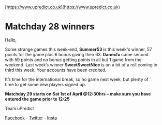 <Centre>[https://www.upredict.co.uk](https://www.upredict.co.uk)</Centre>

# Matchday 28 winners

Hello,

Some strange games this week-end, **Summer53** is this week's winner, 57 points for the game plus 6 bonus giving then 63. **Danecfc** came second with 59 points and no bonus getting points in all but 1 game from the weekend. Last week’s winner **SweetSweetNice** is on a bit of a roll coming in third this week. Your accounts have been credited.

It’s time for the international break, so no game next week, but plenty of time to get some new players signed up.

**Matchday 29 starts on Sat 1st of April @12:30hrs – make sure you have entered the game prior to 12:25**

Team uPredict

<Centre>[Facebook](https://www.facebook.com/upredict) - [Twitter](https://twitter.com/upredict_it/) - [Insta](https://www.instagram.com/upredict_it/)</Centre>